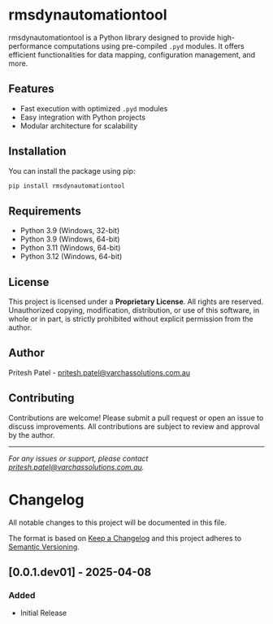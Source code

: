 # rmsdynautomationtool

rmsdynautomationtool is a Python library designed to provide high-performance computations using pre-compiled `.pyd` modules. It offers efficient functionalities for data mapping, configuration management, and more.

## Features

- Fast execution with optimized `.pyd` modules
- Easy integration with Python projects
- Modular architecture for scalability

## Installation

You can install the package using pip:

```bash
pip install rmsdynautomationtool
```

## Requirements

- Python 3.9 (Windows, 32-bit)
- Python 3.9 (Windows, 64-bit)
- Python 3.11 (Windows, 64-bit)
- Python 3.12 (Windows, 64-bit)

## License

This project is licensed under a **Proprietary License**. All rights are reserved. Unauthorized copying, modification, distribution, or use of this software, in whole or in part, is strictly prohibited without explicit permission from the author.

## Author

Pritesh Patel - [pritesh.patel@varchassolutions.com.au](mailto:pritesh.patel@varchassolutions.com.au)

## Contributing

Contributions are welcome! Please submit a pull request or open an issue to discuss improvements. All contributions are subject to review and approval by the author.

---

*For any issues or support, please contact [pritesh.patel@varchassolutions.com.au](mailto:pritesh.patel@varchassolutions.com.au).*



# Changelog

All notable changes to this project will be documented in this file.

The format is based on [Keep a Changelog](https://keepachangelog.com/)
and this project adheres to [Semantic Versioning](https://semver.org/).

## [0.0.1.dev01] - 2025-04-08
### Added
- Initial Release